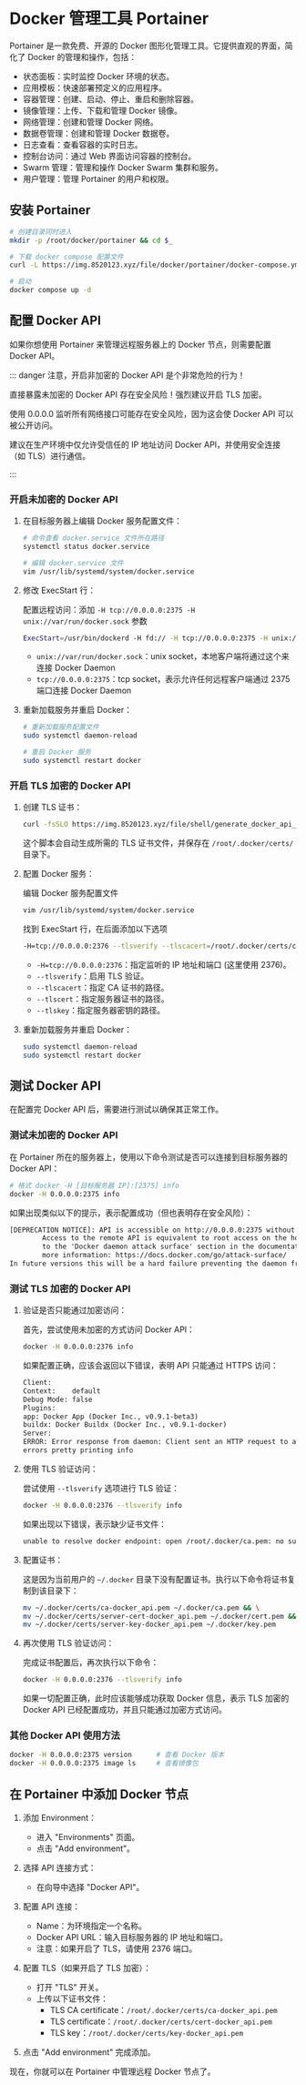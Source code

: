 # Docker 管理工具 Portainer

Portainer 是一款免费、开源的 Docker 图形化管理工具。它提供直观的界面，简化了 Docker 的管理和操作，包括：

- 状态面板：实时监控 Docker 环境的状态。
- 应用模板：快速部署预定义的应用程序。
- 容器管理：创建、启动、停止、重启和删除容器。
- 镜像管理：上传、下载和管理 Docker 镜像。
- 网络管理：创建和管理 Docker 网络。
- 数据卷管理：创建和管理 Docker 数据卷。
- 日志查看：查看容器的实时日志。
- 控制台访问：通过 Web 界面访问容器的控制台。
- Swarm 管理：管理和操作 Docker Swarm 集群和服务。
- 用户管理：管理 Portainer 的用户和权限。

## 安装 Portainer

```bash
# 创建目录同时进入
mkdir -p /root/docker/portainer && cd $_

# 下载 docker compose 配置文件
curl -L https://img.8520123.xyz/file/docker/portainer/docker-compose.yml

# 启动
docker compose up -d
```

## 配置 Docker API

如果你想使用 Portainer 来管理远程服务器上的 Docker 节点，则需要配置 Docker API。

::: danger 注意，开启非加密的 Docker API 是个非常危险的行为！

直接暴露未加密的 Docker API 存在安全风险！强烈建议开启 TLS 加密。

使用 0.0.0.0 监听所有网络接口可能存在安全风险，因为这会使 Docker API 可以被公开访问。

建议在生产环境中仅允许受信任的 IP 地址访问 Docker API，并使用安全连接（如 TLS）进行通信。

:::

### 开启未加密的 Docker API

1. 在目标服务器上编辑 Docker 服务配置文件：

    ```bash
    # 命令查看 docker.service 文件所在路径
    systemctl status docker.service

    # 编辑 docker.service 文件
    vim /usr/lib/systemd/system/docker.service
    ```

2. 修改 ExecStart 行：

    配置远程访问：添加 `-H tcp://0.0.0.0:2375 -H unix://var/run/docker.sock` 参数

    ```bash
    ExecStart=/usr/bin/dockerd -H fd:// -H tcp://0.0.0.0:2375 -H unix://var/run/docker.sock --containerd=/run/containerd/containerd.sock
    ```

    - `unix://var/run/docker.sock`：unix socket，本地客户端将通过这个来连接 Docker Daemon
    - `tcp://0.0.0.0:2375`：tcp socket，表示允许任何远程客户端通过 2375 端口连接 Docker Daemon

3. 重新加载服务并重启 Docker：

    ```bash
    # 重新加载服务配置文件
    sudo systemctl daemon-reload

    # 重启 Docker 服务
    sudo systemctl restart docker
    ```

### 开启 TLS 加密的 Docker API

1. 创建 TLS 证书：

    ```bash
    curl -fsSLO https://img.8520123.xyz/file/shell/generate_docker_api_pem.sh && bash generate_docker_api_pem.sh
    ```

    这个脚本会自动生成所需的 TLS 证书文件，并保存在 `/root/.docker/certs/` 目录下。

2. 配置 Docker 服务：

    编辑 Docker 服务配置文件

    ```bash
    vim /usr/lib/systemd/system/docker.service
    ```

    找到 ExecStart 行，在后面添加以下选项

    ```bash
    -H=tcp://0.0.0.0:2376 --tlsverify --tlscacert=/root/.docker/certs/ca-docker_api.pem --tlscert=/root/.docker/certs/server-cert-docker_api.pem --tlskey=/root/.docker/certs/server-key-docker_api.pem
    ```

    - `-H=tcp://0.0.0.0:2376`：指定监听的 IP 地址和端口 (这里使用 2376)。
    - `--tlsverify`：启用 TLS 验证。
    - `--tlscacert`：指定 CA 证书的路径。
    - `--tlscert`：指定服务器证书的路径。
    - `--tlskey`：指定服务器密钥的路径。

3. 重新加载服务并重启 Docker：

    ```bash
    sudo systemctl daemon-reload
    sudo systemctl restart docker
    ```

## 测试 Docker API

在配置完 Docker API 后，需要进行测试以确保其正常工作。

### 测试未加密的 Docker API

在 Portainer 所在的服务器上，使用以下命令测试是否可以连接到目标服务器的 Docker API：

```bash
# 格式 docker -H [目标服务器 IP]:[2375] info
docker -H 0.0.0.0:2375 info
```

如果出现类似以下的提示，表示配置成功（但也表明存在安全风险）：

```txt
[DEPRECATION NOTICE]: API is accessible on http://0.0.0.0:2375 without encryption.
        Access to the remote API is equivalent to root access on the host. Refer
        to the 'Docker daemon attack surface' section in the documentation for
        more information: https://docs.docker.com/go/attack-surface/
In future versions this will be a hard failure preventing the daemon from starting! Learn more at: https://docs.docker.com/go/api-security/
```

### 测试 TLS 加密的 Docker API

1. 验证是否只能通过加密访问：

    首先，尝试使用未加密的方式访问 Docker API：

    ```bash
    docker -H 0.0.0.0:2376 info
    ```

    如果配置正确，应该会返回以下错误，表明 API 只能通过 HTTPS 访问：

    ```txt
    Client:
    Context:    default
    Debug Mode: false
    Plugins:
    app: Docker App (Docker Inc., v0.9.1-beta3)
    buildx: Docker Buildx (Docker Inc., v0.9.1-docker)
    Server:
    ERROR: Error response from daemon: Client sent an HTTP request to an HTTPS server.
    errors pretty printing info
    ```

2. 使用 TLS 验证访问：

    尝试使用 `--tlsverify` 选项进行 TLS 验证：

    ```bash
    docker -H 0.0.0.0:2376 --tlsverify info
    ```

    如果出现以下错误，表示缺少证书文件：

    ```txt
    unable to resolve docker endpoint: open /root/.docker/ca.pem: no such file or directory
    ```

3. 配置证书：

    这是因为当前用户的 `~/.docker` 目录下没有配置证书。执行以下命令将证书复制到该目录下：

    ```bash
    mv ~/.docker/certs/ca-docker_api.pem ~/.docker/ca.pem && \
    mv ~/.docker/certs/server-cert-docker_api.pem ~/.docker/cert.pem && \
    mv ~/.docker/certs/server-key-docker_api.pem ~/.docker/key.pem
    ```

4. 再次使用 TLS 验证访问：

    完成证书配置后，再次执行以下命令：

    ```bash
    docker -H 0.0.0.0:2376 --tlsverify info
    ```

    如果一切配置正确，此时应该能够成功获取 Docker 信息，表示 TLS 加密的 Docker API 已经配置成功，并且只能通过加密方式访问。

### 其他 Docker API 使用方法

```bash
docker -H 0.0.0.0:2375 version      # 查看 Docker 版本
docker -H 0.0.0.0:2375 image ls     # 查看镜像包
```

## 在 Portainer 中添加 Docker 节点

1. 添加 Environment：

    - 进入 "Environments" 页面。
    - 点击 "Add environment"。

2. 选择 API 连接方式：

    - 在向导中选择 "Docker API"。

3. 配置 API 连接：

    - Name：为环境指定一个名称。
    - Docker API URL：输入目标服务器的 IP 地址和端口。
    - 注意：如果开启了 TLS，请使用 2376 端口。

4. 配置 TLS（如果开启了 TLS 加密）：

    - 打开 "TLS" 开关。
    - 上传以下证书文件：
        - TLS CA certificate：`/root/.docker/certs/ca-docker_api.pem`
        - TLS certificate：`/root/.docker/certs/cert-docker_api.pem`
        - TLS key：`/root/.docker/certs/key-docker_api.pem`

5. 点击 "Add environment" 完成添加。

现在，你就可以在 Portainer 中管理远程 Docker 节点了。
